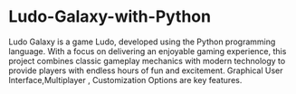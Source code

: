 # Ludo-Galaxy-with-Python
Ludo Galaxy is a game Ludo, developed using the Python programming language. With a focus on delivering an enjoyable gaming experience, this project combines classic gameplay mechanics with modern technology to provide players with endless hours of fun and excitement. Graphical User Interface,Multiplayer , Customization Options are key features.
